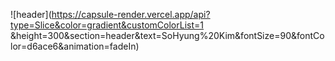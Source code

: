 ![header](https://capsule-render.vercel.app/api?type=Slice&color=gradient&customColorList=1
&height=300&section=header&text=SoHyung%20Kim&fontSize=90&fontColor=d6ace6&animation=fadeIn)
